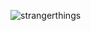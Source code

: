 ![strangerthings](https://github.com/TabeerMir/StrangerLinks/assets/134224968/28399939-b78a-49d0-bfbf-07e77f02b333)
